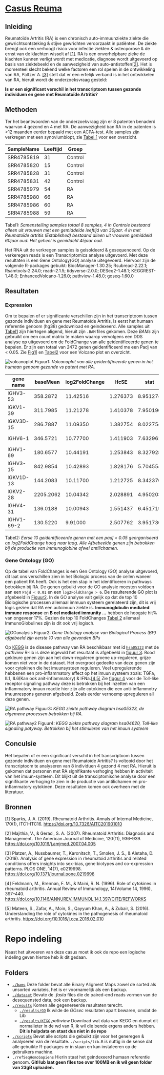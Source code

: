 # [Casus Reuma](https://quantum-coder826.github.io/J2P4casusTranscriptomics/)
## Inleiding
Reumatoïde Artritis (RA) is een chronisch auto-immuunziekte ziekte die gewrichtsontsteking & stijve gewrichten veroorzaakt in patiënten.
De ziekte brengt ook een verhoogt risico voor infectie ziekten & osteoporose & de ernst van de klachten wisselt af [[1]](#1).
RA is een onverhelpbare zieke de klachten kunnen verligt wordt met medicatie, 
diagnose wordt uitgevoerd op basis van ziektebeeld en de aanwezigheid van auto-antistoffen[[2]](#2).
Het is momenteel slecht bekend welke factoren een rol spelen in de ontwikkeling van RA,
Paltzer A. [[3]](#3) stelt dat er een erfelijk verband is in het ontwikkelen van RA, hieruit wordt de onderzoeksvraag gesteld:

**Is er een significant verschil in het transcriptoom tussen gezonde individuen en gene met Reumatoïde Artritis?**

## Methoden
Ter het beantwoorden van de onderzoekvraag zijn er 8 patenten benaderd waarvan 4 gezond en 4 met RA.
De aanwezigheid ban RA in de patenten is >12 maanden eerder bepaald met een ACPA-test.
Alle samples zijn verkregen met een synoviumbiopt, zie [Tabel 1](#Tab1) voor een overzicht.

| SampleName | Leeftijd |  Groep  |
|------------|----------|---------|
| SRR4785819 |    31    | Control |
| SRR4785820 |    15    | Control |
| SRR4785828 |    31    | Control |
| SRR4785831 |    42    | Control |
| SRR4785979 |    54    |   RA    |
| SRR4785980 |    66    |   RA    |
| SRR4785986 |    60    |   RA    |
| SRR4785988 |    59    |   RA    |

<a id="Tab1">Tabel1:</a>
*Samenstelling samples totaal 8 samples, 4 in Controle bestaand alleen uit vrouwen 
met een gemiddelde leeftijd van 30jaar. 4 in met Reumatoïde artritis (Established)
bestaand alleen uit vrouwen gemiddeld 60jaar oud. Het geheel is gemiddeld 45jaar oud.*

Het RNA uit de verkregen samples is geisoldeerd & gesequenceerd. Op de verkeregen reads
is een Transcriptomics analyse uitgevoerd. Met deze resultaten is een Gene Ontology(GO) analyse uitegevoerd.
Hiervoor zijn de volgende R-packages gebuikt: BiocManager-1.30.25; Rsubread-2.22.1; Rsamtools-2.24.0; readr-2.1.5; tidyverse-2.0.0; DESeq2-1.48.1; KEGGREST-1.48.0; EnhancedVolcano-1.26.0; pathview-1.48.0; goseq-1.60.0

## Resultaten
### Expression
Om te bepalen of er significante verschillen zijn in het transcriptoom tussen gezonde individuen en gene met Reumatoïde Artritis,
Is eerst het humaan referentie genoom (hg38) gedownload en geindexeerd. Alle samples uit [Tabel1](#Tab1) zijn hiertegen aligend, hieruit zijn `.BAM` files gekomen.
Deze *BAMs* zijn gebruikt om een count matrix te maken waarop vervolgens een DDS analyse op uitgevoerd om de FoldChange van alle geidentificeerde genen te bepalen.
Er zijn een totaal van 2472 genen geidentificeerd me een Padj van < 0.05. Zie [Fig1](#Fig1)] en [Tabel2](#Tab2) voor een Volcano plot en overzicht.

![volcanoplot](./results/VolcanoplotWC.png)
<a id="Fig1">Figuur1:</a>
*Volcanoplot van alle geidentificeerde genen in het humaan genoom gezonde vs patent met RA.*

| gene name |  baseMean  | log2FoldChange |   lfcSE   |   stat    |   pvalue     |     padj     |
|-----------|------------|----------------|-----------|-----------|--------------|--------------|
| IGHV3-53  |  358.2872  |     11.42516   |  1.276373 | 8.951274  | 3.514037e-19 | 2.060776e-16 |
| IGKV1-39  |  311.7985  |     11.21278   |  1.410378 | 7.950196  | 1.862163e-15 | 4.171873e-13 |
| IGKV3D-15 |  286.7887  |     11.09350   |  1.382754 | 8.022754  | 1.034005e-15 | 2.514271e-13 |
| IGHV6-1   |  346.5721  |     10.77700   |  1.411903 | 7.632961  | 2.294216e-14 | 4.121114e-12 |
| IGHV1-69  |  180.6577  |     10.44191   |  1.253843 | 8.327928  | 8.226953e-17 | 2.523650e-14 |
| IGHV3-15  |  842.9854  |     10.42893   |  1.828176 | 5.704554  | 1.166483e-08 | 5.149668e-07 |
| IGKV1D-13 |  144.2083  |     10.11700   |  1.212725 | 8.342370  | 7.281642e-17 | 2.268573e-14 |
| IGKV2-28  | 2205.2062  |     10.04342   |  2.028891 | 4.950203  | 7.413624e-07 | 1.759765e-05 |
| IGHV4-31  |  136.0188  |     10.00943   |  1.551437 | 6.451719  | 1.105884e-10 | 8.416118e-09 |
| IGHV1-69-2|  130.5220  |      9.91000   |  2.507762 | 3.951730  | 7.758815e-05 | 8.840172e-04 |

<a id="Tab2">Tabel2:</a>
*Eerse 10 geidentificeerde genen met een padj < 0.05 georganiseerd op log2FoldChange hoog naar laag.
Alle Afbebeelde genen zijn betrokken bij de productie van immunoglobine ofwel antilichamen.*

### Gene Ontology (GO)
Op de tabel van FoldChanges is een Gen Ontology (GO) analyse uitgevoerd, dit laat ons verschillen zien in het Biologic process van de cellen waneer een patient RA heeft.
Ook is het een stap in het identificeren in pathways betrokken bij RA. De genen gebuikt voor de GO analysie moesten voldoen aan een `Pajd < 0.01` en een `log2FoldChange > 6`.
De resulterende GO plot is afgebeeld in [Figuur2](Fig2). In de GO analyse valt gelijk op dat de top 10 Biologische processen allemaal immuun systeem gerelateerd zijn, dit is vrij logis gezien dat RA een autoimuun ziekte is.
**Immunoglobulin mediated immune response** en **B cel mediated immunity ...** hebben de hoogste hit% van ongeveer 17%. Gezien de top 10 FoldChanges [Tabel 2](#Tab2) allemaal ImmunoGlobulines zijn is dit ook vrij logisch.

![GOanalysis](./results/GO/GOanalysis.png)
<a id="Fig2">Figuur2:</a>
*Gene Ontology analyse van Biological Process (BP) afgebeeld zijn eerste 10 van alle gevonden BPs*

Op [KEGG](https://www.kegg.jp/) is de disease pathway van RA beschikbaar met id [`hsa05323`](https://www.kegg.jp/entry/hsa05323) met de *pathview* R-lib is deze ingevuld het resultaat is afgebeeld in [figuur 3](#Fig3).
Rood gekleure genen zijn aan het down-reguleren groene up-reguleren, grijze komen niet voor in de dataset. Het overgroot gedeelte van deze genen zijn voor cytokinen die het imuunsysteen reguleren.
Veel upregulerende hebbenen een pro-inflammatory effect op het imuun systeem zoals: TGFa, IL1, IL6(Kan ook anit-inflammatory) & IFNa.[[4,5]](#4)
Zie [figgur 4](#Fig4) voor de Toll-like receptor signaling pathway deze is betrokken bij het inzetten van een inflammatory imuun reactie hier zijn alle cytokinen die een anti-inflammotry imuunrespons generen afgebeeld.
Zoals eerder vernoemp upreguleren all deze genen.

![RA pathway](./results/hsa05323.pathview.png)
<a id="Fig3">Figuur3:</a>
*KEGG ziekte pathway diagram hsa05323, de algemene processen betrokken bij RA.*

![RA pathway2](./results/hsa04620.pathview.png)
<a id="Fig4">Figuur4:</a>
*KEGG ziekte pathway diagram hsa04620, Toll-like signaling patyway. Betrokken bij het stimuleren van het imuun systeem*

## Conculsie
Het bepalen of er een significant verschil in het transcriptoom tussen gezonde individuen en gene met Reumatoïde Artritis?
Is voltooid door het transcriptoom te analyseren van 8 individuen 4 gezond 4 met RA. Hieruit is gekomen dat personen met RA signifikante verhoging hebben in activiteit van het imuun-systeem.
Dit blijkt uit de transciptomische analyse door een signifikante verhoging te zien in de productie van antilichamen en pro-inflammatory cytokinen.
Deze resultaten komen ook overheen met de literatuur.

## Bronnen
<a id="1">[1]</a>
Sparks, J. A. (2019). Rheumatoid Arthritis. Annals of Internal Medicine, 170(1), ITC1–ITC16. https://doi.org/10.7326/AITC201901010

<a id="2">[2]</a>
Majithia, V., & Geraci, S. A. (2007). Rheumatoid Arthritis: Diagnosis and Management. The American Journal of Medicine, 120(11), 936–939. https://doi.org/10.1016/j.amjmed.2007.04.005

<a id="3">[3]</a>
Platzer, A., Nussbaumer, T., Karonitsch, T., Smolen, J. S., & Aletaha, D. (2019). Analysis of gene expression in rheumatoid arthritis and related conditions offers insights into sex-bias, gene biotypes and co-expression patterns. PLOS ONE, 14(7), e0219698. https://doi.org/10.1371/journal.pone.0219698

<a id="4">[4]</a>
Feldmann, M., Brennan, F. M., & Maini, R. N. (1996). Role of cytokines in rheumatoid arthritis. Annual Review of Immunology, 14(Volume 14, 1996), 397–440. https://doi.org/10.1146/ANNUREV.IMMUNOL.14.1.397/CITE/REFWORKS

<a id="5">[5]</a>
Mateen, S., Zafar, A., Moin, S., Qayyum Khan, A., & Zubair, S. (2016). Understanding the role of cytokines in the pathogenesis of rheumatoid arthritis. https://doi.org/10.1016/j.cca.2016.02.010

# Repo indeling
Naast het uitvoeren van deze casus moet ik ook de repo een logische indeling geven hiertoe heb ik dit gedaan.

## Folders
- [`./bams`](./bams) Deze folder bevat alle Binary Aligment Maps zowel de sorted als unsorted variateis, het is er voornamelijk als een backup.
- [`./dataset`](./dataset) Bevate de *.fasta* files die de paired-end reads vormen van de desequensted data, ook een backup.
- [`./results`](./results) Komen alle gegenereerde resultaten terecht.
  - [`./results/GO`](./results/GO) Ik wilde de *GOsec* resultaten apart bewaren, omdat de Lib 
  - [`./results/KEGG`](./results/KEGG) *pathview* Download wat data van KEGG en dumpt dit normalieter in de wd van R, ik wil die bende ergens anders hebben. **Dit is hulpdata en staat dus niet in de repo**
- [`./scripts`](./scripts) Bevat alle scripts die gebuikt zijn voor het generegen & analyseren van de resultate. `./scripts/lib.R` is nuttig in de sense dat alle gebuikte R-packages er in staan en kan instaleeren op de gebruikers machine.
- `./refSeqHomoSapiens` Hierin staat het geindexeerd humaan referentie genoom. **GitHub laat geen files toe over 100MB en ik wil geen folder van 23gB uploaden.**

